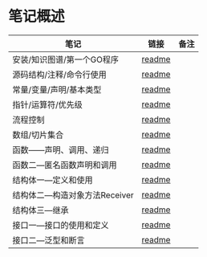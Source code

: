 # 笔记概述

| 笔记              | 链接                       | 备注  |
| --------------- | ------------------------ | --- |
| 安装/知识图谱/第一个GO程序 | [readme](./01/readme.md) |     |
| 源码结构/注释/命令行使用   | [readme](./03/readme.md) |     |
| 常量/变量/声明/基本类型   | [readme](./04/readme.md) |     |
| 指针/运算符/优先级      | [readme](./05/readme.md) |     |
| 流程控制            | [readme](./06/readme.md) |     |
| 数组/切片集合         | [readme](./07/readme.md) |     |
| 函数——声明、调用、递归    | [readme](./08/readme.md) |     |
| 函数二—匿名函数声明和调用   | [readme](./09/readme.md) |     |
| 结构体一—定义和使用        | [readme](./11/readme.md) |     |
| 结构体二—构造对象方法Receiver        | [readme](./12/readme.md) |     |
| 结构体三—继承        | [readme](./13/readme.md) |     |
| 接口一—接口的使用和定义        | [readme](./14/readme.md) |     |
| 接口二—泛型和断言       | [readme](./15/readme.md) |     |

